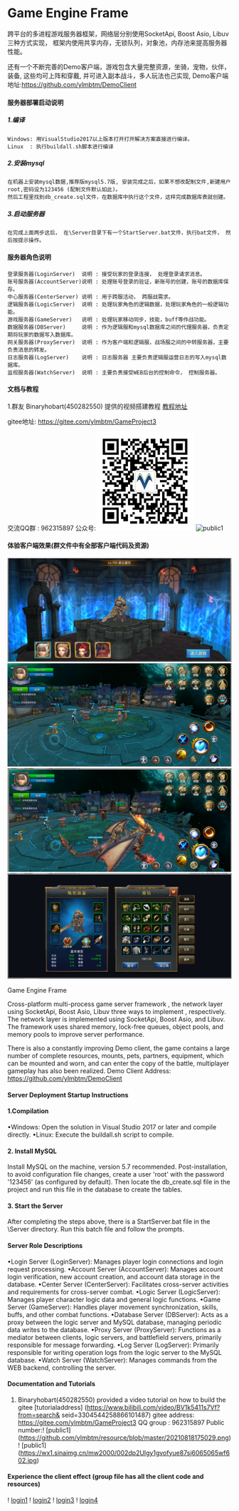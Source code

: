 Game Engine Frame
===============
跨平台的多进程游戏服务器框架，网络层分别使用SocketApi, Boost Asio, Libuv三种方式实现， 
框架内使用共享内存，无锁队列，对象池，内存池来提高服务器性能。

还有一个不断完善的Demo客户端，游戏包含大量完整资源，坐骑，宠物，伙伴，装备, 这些均可上阵和穿戴, 并可进入副本战斗，多人玩法也己实现,
Demo客户端地址:https://github.com/ylmbtm/DemoClient

 #### 服务器部署启动说明
 ##### 1.编译
	Windows: 用VisualStudio2017以上版本打开打开解决方案直接进行编译。
	Linux  : 执行buildall.sh脚本进行编译  
##### 2.安装mysql
	在机器上安装mysql数据,推荐版mysql5.7版, 安装完成之后，如果不想改配制文件,新建用户root,密码设为123456 (配制文件默认如此)。
	然后工程里找到db_create.sql文件，在数据库中执行这个文件，这样完成数据库表就创建。
##### 3.启动服务器
	在完成上面两步这后， 在\Server目录下有一个StartServer.bat文件，执行bat文件， 然后按提示操作。

#### 服务器角色说明
	登录服务器(LoginServer)  说明 : 接受玩家的登录连接， 处理登录请求消息。
	账号服务器(AccountServer)说明 : 处理账号登录的验证，新账号的创建，账号的数据库保存。
	中心服务器(CenterServer) 说明 : 用于跨服活动， 跨服战需求。
	逻辑服务器(LogicServer)  说明 : 处理玩家角色的逻辑数据，处理玩家角色的一般逻辑功能。
	游戏服务器(GameServer)   说明 : 处理玩家移动同步，技能，buff等作战功能。
	数据服务器(DBServer)     说明 : 作为逻辑服和mysql数据库之间的代理服务器，负责定期将玩家的数据写入数据库。
	网关服务器(ProxyServer)  说明 : 作为客户端和逻辑服，战场服之间的中转服务器，主要负责消息的转发。
	日志服务器(LogServer)    说明 : 日志服务器 主要负责逻辑服运营日志的写入mysql数据库。
	监视服务器(WatchServer)  说明 : 主要负责接受WEB后台的控制命令， 控制服务器。

#### 文档与教程
1.群友 Binaryhobart(450282550) 提供的视频搭建教程 [教程地址](https://www.bilibili.com/video/BV1k5411s7Vf?from=search&seid=3304544258866101487)

gitee地址: https://gitee.com/ylmbtm/GameProject3

交流QQ群 : 962315897
公众号:![public1](https://github.com/ylmbtm/resource/blob/master/20210818175029.png)
![public1](https://wx1.sinaimg.cn/mw2000/002dp2Ulgy1gvofyue87sj6065065wf602.jpg)


#### 体验客户端效果(群文件中有全部客户端代码及资源)
![login1](https://github.com/ylmbtm/resource/blob/master/01.png)
![login2](https://github.com/ylmbtm/resource/blob/master/02.png)
![login3](https://github.com/ylmbtm/resource/blob/master/03.png)
![login4](https://github.com/ylmbtm/resource/blob/master/04.png)




Game Engine Frame

Cross-platform multi-process game server framework , the network layer using SocketApi, Boost Asio, Libuv three ways to implement , respectively. 
The network layer is implemented using SocketApi, Boost Asio, and Libuv. The framework uses shared memory, lock-free queues, object pools, and memory pools to improve server performance.

There is also a constantly improving Demo client, the game contains a large number of complete resources, mounts, pets, partners, equipment, which can be mounted and worn, and can enter the copy of the battle, multiplayer gameplay has also been realized.
Demo Client Address: https://github.com/ylmbtm/DemoClient

#### Server Deployment Startup Instructions
#### 1.Compilation
•Windows: Open the solution in Visual Studio 2017 or later and compile directly.
•Linux: Execute the buildall.sh script to compile.
#### 2. Install MySQL
Install MySQL on the machine, version 5.7 recommended. Post-installation, to avoid configuration file changes, create a user 'root' with the password '123456' (as configured by default). Then locate the db_create.sql file in the project and run this file in the database to create the tables.
#### 3. Start the Server
After completing the steps above, there is a StartServer.bat file in the \Server directory. Run this batch file and follow the prompts.

#### Server Role Descriptions
•Login Server (LoginServer): Manages player login connections and login request processing.
•Account Server (AccountServer): Manages account login verification, new account creation, and account data storage in the database.
•Center Server (CenterServer): Facilitates cross-server activities and requirements for cross-server combat.
•Logic Server (LogicServer): Manages player character logic data and general logic functions.
•Game Server (GameServer): Handles player movement synchronization, skills, buffs, and other combat functions.
•Database Server (DBServer): Acts as a proxy between the logic server and MySQL database, managing periodic data writes to the database.
•Proxy Server (ProxyServer): Functions as a mediator between clients, logic servers, and battlefield servers, primarily responsible for message forwarding.
•Log Server (LogServer): Primarily responsible for writing operation logs from the logic server to the MySQL database.
•Watch Server (WatchServer): Manages commands from the WEB backend, controlling the server.

#### Documentation and Tutorials
1. Binaryhobart(450282550) provided a video tutorial on how to build the gitee [tutorialaddress]
(https://www.bilibili.com/video/BV1k5411s7Vf?from=search& seid=3304544258866101487)
gitee address: https://gitee.com/ylmbtm/GameProject3
QQ group : 962315897
Public number:! [public1] (https://github.com/ylmbtm/resource/blob/master/20210818175029.png)
! [public1] (https://wx1.sinaimg.cn/mw2000/002dp2Ulgy1gvofyue87sj6065065wf602.jpg)

#### Experience the client effect (group file has all the client code and resources)
! [login1](https://github.com/ylmbtm/resource/blob/master/01.png)
! [login2](https://github.com/ylmbtm/resource/blob/master/02.png)
! [login3](https://github.com/ylmbtm/resource/blob/master/03.png)
! [login4](https://github.com/ylmbtm/resource/blob/master/04.png)
